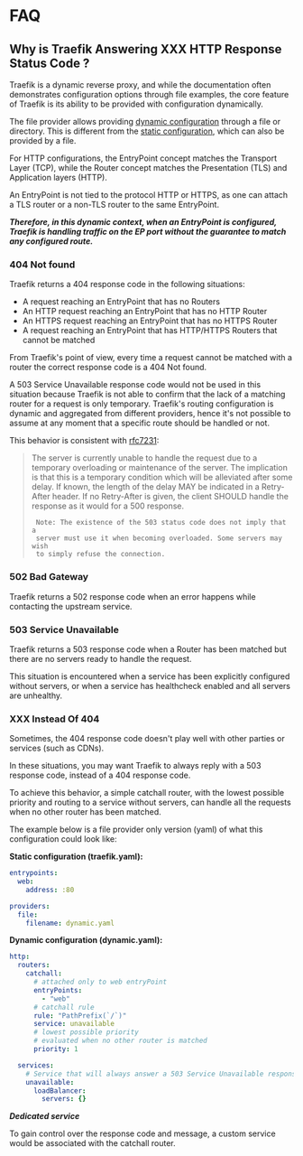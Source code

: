 # FAQ

## Why is Traefik Answering XXX HTTP Response Status Code ?

Traefik is a dynamic reverse proxy,
and while the documentation often demonstrates configuration options through file examples,
the core feature of Traefik is its ability to be provided with configuration dynamically.

The file provider allows providing [dynamic configuration](../configuration-overview/#the-dynamic-configuration) through a file or directory.
This is different from the [static configuration](../configuration-overview/#the-static-configuration),
which can also be provided by a file.

For HTTP configurations, the EntryPoint concept matches the Transport Layer (TCP),
while the Router concept matches the Presentation (TLS) and Application layers (HTTP).

An EntryPoint is not tied to the protocol HTTP or HTTPS,
as one can attach a TLS router or a non-TLS router to the same EntryPoint.

***Therefore, in this dynamic context, when an EntryPoint is configured, 
Traefik is handling traffic on the EP port without the guarantee to match any configured route.***

### 404 Not found

Traefik returns a 404 response code in the following situations:

- A request reaching an EntryPoint that has no Routers
- An HTTP request reaching an EntryPoint that has no HTTP Router
- An HTTPS request reaching an EntryPoint that has no HTTPS Router
- A request reaching an EntryPoint that has HTTP/HTTPS Routers that cannot be matched

From Traefik's point of view, 
every time a request cannot be matched with a router the correct response code is a 404 Not found.

A 503 Service Unavailable response code would not be used in this situation 
because Traefik is not able to confirm that the lack of a matching router for a request is only temporary.
Traefik's routing configuration is dynamic and aggregated from different providers,
hence it's not possible to assume at any moment that a specific route should be handled or not.

This behavior is consistent with [rfc7231](https://datatracker.ietf.org/doc/html/rfc7231#section-6.6.4):
> The server is currently unable to handle the request due to a
> temporary overloading or maintenance of the server. The implication
> is that this is a temporary condition which will be alleviated after
> some delay. If known, the length of the delay MAY be indicated in a
> Retry-After header. If no Retry-After is given, the client SHOULD
> handle the response as it would for a 500 response.
>
>      Note: The existence of the 503 status code does not imply that a
>      server must use it when becoming overloaded. Some servers may wish
>      to simply refuse the connection.

### 502 Bad Gateway

Traefik returns a 502 response code when an error happens while contacting the upstream service.

### 503 Service Unavailable

Traefik returns a 503 response code when a Router has been matched 
but there are no servers ready to handle the request.

This situation is encountered when a service has been explicitly configured without servers,
or when a service has healthcheck enabled and all servers are unhealthy.

### XXX Instead Of 404

Sometimes, the 404 response code doesn't play well with other parties or services (such as CDNs).

In these situations, you may want Traefik to always reply with a 503 response code,
instead of a 404 response code.

To achieve this behavior, a simple catchall router, 
with the lowest possible priority and routing to a service without servers,
can handle all the requests when no other router has been matched.

The example below is a file provider only version (yaml) of what this configuration could look like:

**Static configuration (traefik.yaml):**

```yaml
entrypoints:
  web:
    address: :80

providers:
  file:
    filename: dynamic.yaml
```

**Dynamic configuration (dynamic.yaml):**

```yaml
http:
  routers:
    catchall:
      # attached only to web entryPoint
      entryPoints:
        - "web"
      # catchall rule
      rule: "PathPrefix(`/`)"
      service: unavailable
      # lowest possible priority
      # evaluated when no other router is matched
      priority: 1

  services:
    # Service that will always answer a 503 Service Unavailable response
    unavailable:
      loadBalancer:
        servers: {}
```

***Dedicated service***

To gain control over the response code and message,
a custom service would be associated with the catchall router.
